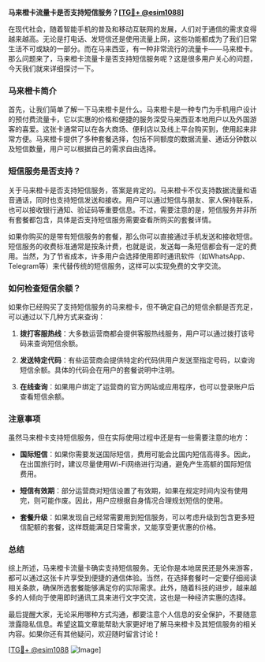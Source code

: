 **马来橙卡流量卡是否支持短信服务？[[TG💪+ @esim1088](https://t.me/s/esim1088)]**

在现代社会，随着智能手机的普及和移动互联网的发展，人们对于通信的需求变得越来越高。无论是打电话、发短信还是使用流量上网，这些功能都成为了我们日常生活不可或缺的一部分。而在马来西亚，有一种非常流行的流量卡——马来橙卡。那么问题来了，马来橙卡流量卡是否支持短信服务呢？这是很多用户关心的问题，今天我们就来详细探讨一下。

### 马来橙卡简介

首先，让我们简单了解一下马来橙卡是什么。马来橙卡是一种专门为手机用户设计的预付费流量卡，它以实惠的价格和便捷的服务深受马来西亚本地用户以及外国游客的喜爱。这张卡通常可以在各大商场、便利店以及线上平台购买到，使用起来非常方便。马来橙卡提供了多种套餐选择，包括不同额度的数据流量、通话分钟数以及短信数量，用户可以根据自己的需求自由选择。

### 短信服务是否支持？

关于马来橙卡是否支持短信服务，答案是肯定的。马来橙卡不仅支持数据流量和语音通话，同时也支持短信发送和接收。用户可以通过短信与朋友、家人保持联系，也可以接收银行通知、验证码等重要信息。不过，需要注意的是，短信服务并非所有套餐都包含，具体是否支持短信服务需要查看所购买的套餐详情。

如果你购买的是带有短信服务的套餐，那么你可以直接通过手机发送和接收短信。短信服务的收费标准通常是按条计费，也就是说，发送每一条短信都会有一定的费用。当然，为了节省成本，许多用户会选择使用即时通讯软件（如WhatsApp、Telegram等）来代替传统的短信服务，这样可以实现免费的文字交流。

### 如何检查短信余额？

如果你已经购买了支持短信服务的马来橙卡，但不确定自己的短信余额是否充足，可以通过以下几种方式来查询：

1. **拨打客服热线**：大多数运营商都会提供客服热线服务，用户可以通过拨打该号码来查询短信余额。
   
2. **发送特定代码**：有些运营商会提供特定的代码供用户发送至指定号码，以查询短信余额。具体的代码会在用户的套餐说明中注明。

3. **在线查询**：如果用户绑定了运营商的官方网站或应用程序，也可以登录账户后查看短信余额。

### 注意事项

虽然马来橙卡支持短信服务，但在实际使用过程中还是有一些需要注意的地方：

- **国际短信**：如果你需要发送国际短信，费用可能会比国内短信高得多。因此，在出国旅行时，建议尽量使用Wi-Fi网络进行沟通，避免产生高额的国际短信费用。
  
- **短信有效期**：部分运营商对短信设置了有效期，如果在规定时间内没有使用完，则可能作废。因此，用户应根据自身情况合理规划短信的使用。

- **套餐升级**：如果发现自己经常需要用到短信服务，可以考虑升级到包含更多短信配额的套餐，这样既能满足日常需求，又能享受更优惠的价格。

### 总结

综上所述，马来橙卡流量卡确实支持短信服务。无论你是本地居民还是外来游客，都可以通过这张卡片享受到便捷的通信体验。当然，在选择套餐时一定要仔细阅读相关条款，确保所选套餐能够满足你的实际需求。此外，随着科技的进步，越来越多的人倾向于使用即时通讯工具来进行文字交流，这也是一种经济实惠的选择。

最后提醒大家，无论采用哪种方式沟通，都要注意个人信息的安全保护，不要随意泄露隐私信息。希望这篇文章能帮助大家更好地了解马来橙卡及其短信服务的相关内容。如果你还有其他疑问，欢迎随时留言讨论！

[[TG💪+ @esim1088](https://t.me/s/esim1088) ![Image](https://i.postimg.cc/4NQfJmqS/Snipaste-2025-05-13-00-14-12.png)]